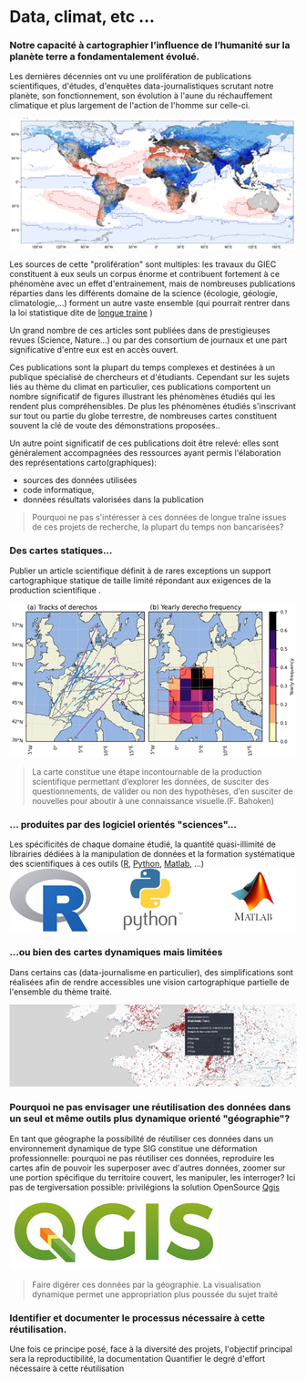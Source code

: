 
# Data, climat, etc ...

### Notre capacité à cartographier l’influence de l’humanité sur la planète terre a fondamentalement évolué.

Les dernières décennies ont vu une prolifération de publications scientifiques, d'études, d'enquêtes data-journalistiques scrutant notre planète, son fonctionnement, son évolution à l'aune du réchauffement climatique et plus largement de l'action de l'homme sur celle-ci.

![f29dbae48412bdd9cd6b2cc74a6974cc.png](https://github.com/4estone/dataclimatetc/blob/main/manifest/_resources/f29dbae48412bdd9cd6b2cc74a6974cc.png)

Les sources de cette "prolifération" sont multiples: les travaux du GIEC constituent à eux seuls un corpus énorme et contribuent fortement à ce phénomène avec un effet d'entrainement, mais de nombreuses publications réparties dans les différents domaine de la science (écologie, géologie, climatologie,...) forment un autre vaste ensemble (qui pourrait rentrer dans la loi statistique dite de [longue traine](https://fr.wikipedia.org/wiki/Longue_tra%C3%AEne) )

Un grand nombre de ces articles sont publiées dans de prestigieuses revues (Science, Nature...) ou par des consortium de journaux et une part significative d'entre eux est en accès ouvert.

Ces publications sont la plupart du temps complexes et destinées à un publique spécialisé de chercheurs et d'étudiants. Cependant sur les sujets liés au thème du climat en particulier, ces publications comportent un nombre significatif de figures illustrant les phénomènes étudiés qui les rendent plus compréhensibles. De plus les phénomènes étudiés s'inscrivant sur tout ou partie du globe terrestre, de nombreuses cartes constituent souvent la clé de voute des démonstrations proposées..

Un autre point significatif de ces publications doit être relevé: elles sont généralement accompagnées des ressources ayant permis l'élaboration des représentations carto(graphiques):

- sources des données utilisées
- code informatique,
- données résultats valorisées dans la publication

> Pourquoi ne pas s'intéresser à ces données de longue traîne issues de ces projets de recherche, la plupart du temps non bancarisées?

### Des cartes statiques...

Publier un article scientifique définit à de rares exceptions un support cartographique statique de taille limité répondant aux exigences de la production scientifique  .

![a1dd85be8353f2216b15c2f8d7a3a34e.png](https://github.com/4estone/dataclimatetc/blob/main/manifest/_resources/a1dd85be8353f2216b15c2f8d7a3a34e.png)

> La carte constitue une étape incontournable de la production scientifique permettant d’explorer les données, de susciter des questionnements, de valider ou non des hypothèses, d’en susciter de nouvelles pour aboutir à une connaissance visuelle.(F. Bahoken)

### ... produites par des logiciel orientés "sciences"...

Les spécificités de chaque domaine étudié, la quantité quasi-illimité de librairies dédiées à la manipulation de données et la formation systématique des scientifiques à ces outils ([R](https://www.r-project.org/), [Python](https://www.python.org/), [Matlab](https://fr.mathworks.com/products/matlab.html), ...)  
![PanoramaLLogociel.jpg](https://github.com/4estone/dataclimatetc/blob/main/manifest/_resources/PanoramaLLogociel.jpg)


### ...ou bien des cartes dynamiques mais limitées

Dans certains cas (data-journalisme en particulier), des simplifications sont réalisées afin de rendre accessibles une vision cartographique partielle de l'ensemble du thème traité.

![62d7f4694011262d9176ff0767ec0795.png](https://github.com/4estone/dataclimatetc/blob/main/manifest/_resources/62d7f4694011262d9176ff0767ec0795.png)
### Pourquoi ne pas envisager une réutilisation des données  dans un seul et même outils plus dynamique orienté "géographie"? 

En tant que géographe la possibilité de réutiliser ces données dans un environnement dynamique de type SIG constitue une déformation professionnelle: pourquoi ne pas réutiliser ces données, reproduire les cartes afin de pouvoir les superposer avec d'autres données, zoomer sur une portion spécifique du territoire couvert, les manipuler, les interroger? Ici pas de tergiversation possible: privilégions la solution OpenSource [Qgis](https://www.qgis.org/fr/site/)  
![f1c6cf2b7cb0ef78b7937692f3282be3.png](https://github.com/4estone/dataclimatetc/blob/main/manifest/_resources/f1c6cf2b7cb0ef78b7937692f3282be3.png)

> Faire digérer ces données par la géographie. La visualisation dynamique permet une appropriation plus poussée du sujet traité

### Identifier et documenter le processus nécessaire à cette réutilisation.
Une fois ce principe posé, face à la diversité des projets, l'objectif principal sera la reproductibilité, la documentation 
Quantifier le degré d'effort nécessaire à cette réutilisation
